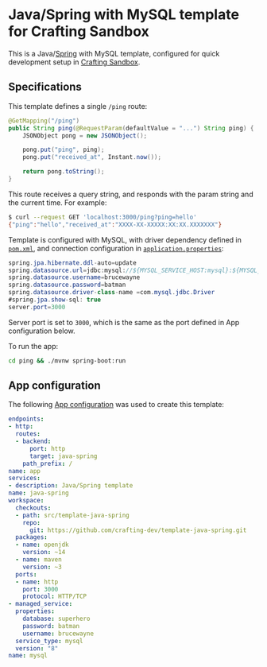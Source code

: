 # Java/Spring with MySQL template for Crafting Sandbox

This is a Java/[Spring](https://spring.io/) with MySQL template, configured for quick development setup in [Crafting Sandbox](https://crafting.readme.io/docs).

## Specifications

This template defines a single `/ping` route:
```java
@GetMapping("/ping")
public String ping(@RequestParam(defaultValue = "...") String ping) {
    JSONObject pong = new JSONObject();

    pong.put("ping", ping);
    pong.put("received_at", Instant.now());

    return pong.toString();
}
```

This route receives a query string, and responds with the param string and the current time. For example:
```bash
$ curl --request GET 'localhost:3000/ping?ping=hello'
{"ping":"hello","received_at":"XXXX-XX-XXXXX:XX:XX.XXXXXXX"}
```

Template is configured with MySQL, with driver dependency defined in [`pom.xml`](ping/pom.xml), and connection configuration in [`application.properties`](ping/src/main/resources/application.properties):
```java
spring.jpa.hibernate.ddl-auto=update
spring.datasource.url=jdbc:mysql://${MYSQL_SERVICE_HOST:mysql}:${MYSQL_SERVICE_PORT:3306}/superhero
spring.datasource.username=brucewayne
spring.datasource.password=batman
spring.datasource.driver-class-name =com.mysql.jdbc.Driver
#spring.jpa.show-sql: true
server.port=3000
```

Server port is set to `3000`, which is the same as the port defined in App configuration below.

To run the app:
```bash
cd ping && ./mvnw spring-boot:run
```

## App configuration

The following [App configuration](https://crafting.readme.io/docs/app-spec) was used to create this template:

```yaml
endpoints:
- http:
  routes:
  - backend:
      port: http
      target: java-spring
    path_prefix: /
name: app
services:
- description: Java/Spring template
name: java-spring
workspace:
  checkouts:
  - path: src/template-java-spring
    repo:
      git: https://github.com/crafting-dev/template-java-spring.git
  packages:
  - name: openjdk
    version: ~14
  - name: maven
    version: ~3
  ports:
  - name: http
    port: 3000
    protocol: HTTP/TCP
- managed_service:
  properties:
    database: superhero
    password: batman
    username: brucewayne
  service_type: mysql
  version: "8"
name: mysql
```
